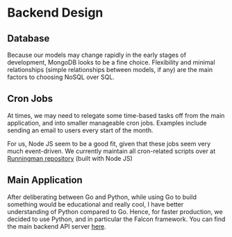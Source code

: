 # Backend Design

Database
--------

Because our models may change rapidly in the early stages of development, MongoDB looks to be a fine choice.
Flexibility and minimal relationships (simple relationships between models, if any) are the main factors to choosing NoSQL over SQL.

Cron Jobs
---------

At times, we may need to relegate some time-based tasks off from the main application, and into smaller manageable cron jobs.
Examples include sending an email to users every start of the month.

For us, Node JS seem to be a good fit, given that these jobs seem very much event-driven. We currently maintain all cron-related scripts over at [Runningman repository](http://github.com/gobbl/runningman) (built with Node JS)

Main Application
----------------

After deliberating between Go and Python, while using Go to build something would be educational and really cool, I have better understanding of Python compared to Go. Hence, for faster production, we decided to use Python, and in particular the Falcon framework. You can find the main backend API server [here](http://github.com/gobbl/snakebite).

